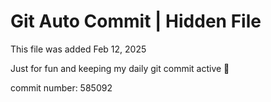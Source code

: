 # Git Auto Commit | Hidden File

This file was added Feb 12, 2025

Just for fun and keeping my daily git commit active 🤪

commit number: 585092
